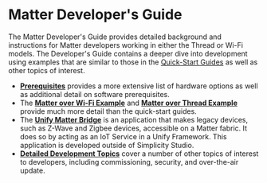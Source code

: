 # Matter Developer's Guide

The Matter Developer's Guide provides detailed background and instructions for
Matter developers working in either the Thread or Wi-Fi models. The Developer's
Guide contains a deeper dive into development using examples that are similar to
those in the [Quick-Start Guides](/matter/<docspace-docleaf-version>/matter-overview)
as well as other topics of interest.

- [**Prerequisites**](/matter/<docspace-docleaf-version>/matter-prerequisites) provides
a more extensive list of hardware options as well as additional detail on software
prerequisites.
- The [**Matter over Wi-Fi Example**](/matter/<docspace-docleaf-version>/matter-wifi) and
  [**Matter over Thread Example**](/matter/<docspace-docleaf-version>/matter-thread)
  provide much more detail than the quick-start guides.
- The [**Unify Matter Bridge**](/matter/<docspace-docleaf-version>/matter-bridge) is an application that makes legacy devices, such as Z-Wave and Zigbee devices, accessible on a Matter fabric. It does so by acting as an IoT Service in a Unify Framework. This application is developed outside of Simplicity Studio. 
- [**Detailed Development Topics**](/matter/<docspace-docleaf-version>/matter-overview-guides) cover
  a number of other topics of interest to developers, including commissioning, security, and
  over-the-air update. 
